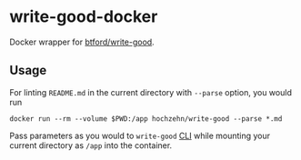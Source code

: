# write-good-docker

Docker wrapper for [btford/write-good](https://github.com/btford/write-good).

## Usage

For linting `README.md` in the current directory with `--parse` option, you would run

    docker run --rm --volume $PWD:/app hochzehn/write-good --parse *.md

Pass parameters as you would to `write-good` [CLI](https://github.com/btford/write-good#cli) while mounting your current directory as `/app` into the container.
